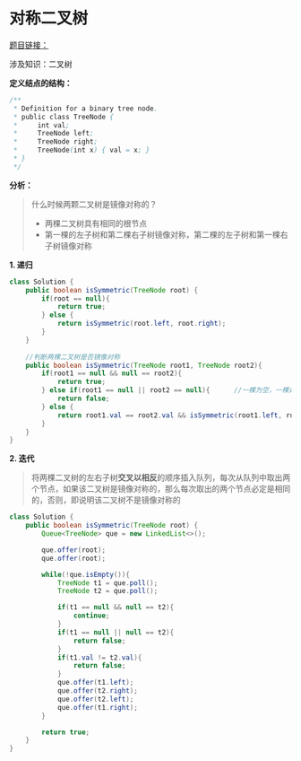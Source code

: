 # 对称二叉树

[题目链接：](https://leetcode-cn.com/problems/symmetric-tree/)

涉及知识：二叉树

**定义结点的结构：**

```java
/**
 * Definition for a binary tree node.
 * public class TreeNode {
 *     int val;
 *     TreeNode left;
 *     TreeNode right;
 *     TreeNode(int x) { val = x; }
 * }
 */
```

**分析：**

> 什么时候两颗二叉树是镜像对称的？
>
> - 两棵二叉树具有相同的根节点
> - 第一棵的左子树和第二棵右子树镜像对称，第二棵的左子树和第一棵右子树镜像对称

**1. 递归**

~~~java
class Solution {
    public boolean isSymmetric(TreeNode root) {
        if(root == null){
            return true;
        } else {
            return isSymmetric(root.left, root.right);
        }
    }
	
    //判断两棵二叉树是否镜像对称
    public boolean isSymmetric(TreeNode root1, TreeNode root2){
        if(root1 == null && null == root2){
            return true;
        } else if(root1 == null || root2 == null){      //一棵为空，一棵非空
            return false;
        } else {
            return root1.val == root2.val && isSymmetric(root1.left, root2.right) && isSymmetric(root1.right, root2.left);
        }
    }
}
~~~

**2. 迭代**

> 将两棵二叉树的左右子树**交叉以相反**的顺序插入队列，每次从队列中取出两个节点，如果该二叉树是镜像对称的，那么每次取出的两个节点必定是相同的，否则，即说明该二叉树不是镜像对称的
>

~~~java
class Solution {
    public boolean isSymmetric(TreeNode root) {
        Queue<TreeNode> que = new LinkedList<>();

        que.offer(root);
        que.offer(root);

        while(!que.isEmpty()){
            TreeNode t1 = que.poll();
            TreeNode t2 = que.poll();

            if(t1 == null && null == t2){
                continue;
            }
            if(t1 == null || null == t2){
                return false;
            }
            if(t1.val != t2.val){
                return false;
            }
            que.offer(t1.left);
            que.offer(t2.right);
            que.offer(t2.left);
            que.offer(t1.right);
        }

        return true;
    }
}
~~~

